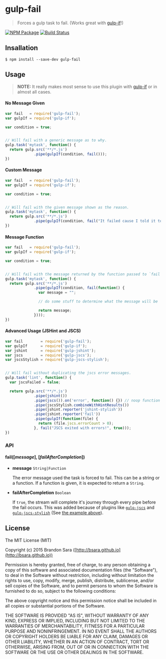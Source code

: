 # gulp-fail

> Forces a gulp task to fail. (Works great with [gulp-if][gi]!)

[![NPM Package](https://img.shields.io/npm/v/gulp-fail.svg?style=flat-square)](https://www.npmjs.com/package/gulp-fail)
[![Build Status](https://img.shields.io/travis/bsara/gulp-fail.svg?style=flat-square)](https://travis-ci.org/bsara/gulp-fail)



## Insallation

    $ npm install --save-dev gulp-fail



## Usage

> **NOTE:** It really makes most sense to use this plugin with [gulp-if][gi] or in almost all cases.


#### No Message Given

```javascript
var fail   = require('gulp-fail');
var gulpIf = require('gulp-if');

var condition = true;


// Will fail with a generic message as to why.
gulp.task('mytask', function() {
  return gulp.src('**/*.js')
             .pipe(gulpIf(condition, fail()));
})
```


#### Custom Message

```javascript
var fail   = require('gulp-fail');
var gulpIf = require('gulp-if');

var condition = true;


// Will fail with the given message shown as the reason.
gulp.task('mytask', function() {
  return gulp.src('**/*.js')
             .pipe(gulpIf(condition, fail("It failed cause I told it to! ...Hooray?")));
})
```


#### Message Function

```javascript
var fail   = require('gulp-fail');
var gulpIf = require('gulp-if');

var condition = true;


// Will fail with the message returned by the function passed to `fail`.
gulp.task('mytask', function() {
  return gulp.src('**/*.js')
             .pipe(gulpIf(condition, fail(function() {
               var message = "";

               // do some stuff to determine what the message will be

               return message;
             })));
})
```


#### Advanced Usage (JSHint and JSCS)

```javascript
var fail        = require('gulp-fail');
var gulpIf      = require('gulp-if');
var jshint      = require('gulp-jshint');
var jscs        = require('gulp-jscs');
var jscsStylish = require('gulp-jscs-stylish');


// Will fail without duplicating the jscs error messages.
gulp.task('lint', function() {
  var jscsFailed = false;

  return gulp.src('**/*.js')
             .pipe(jshint())
             .pipe(jscs()).on('error', function() {}) // noop function
             .pipe(jscsStylish.combineWithHintResults())
             .pipe(jshint.reporter('jshint-stylish'))
             .pipe(jshint.reporter('fail'))
             .pipe(gulpIf(function(file) {
               return (file.jscs.errorCount > 0);
             }, fail("JSCS exited with errors!", true)));
})
```



### API

#### fail([_message_], [_failAfterCompletion_])

- **message** `String|Function`

  The error message used the task is forced to fail. This can be a string or a function.
  If a function is given, it is expected to return a `String`.

- **failAfterCompletion** `Boolean`

  If `true`, the stream will complete it's journey through every pipe before the fail occurs.
  This was added because of plugins like [`gulp-jscs`](https://www.npmjs.com/package/gulp-jscs)
  and [`gulp-jscs-stylish`](https://www.npmjs.com/package/gulp-jscs-stylish) (See [the example
  above](#advanced-usage-jshint-and-jscs)).



## License

The MIT License (MIT)

Copyright (c) 2015 Brandon Sara ([http://bsara.github.io](http://bsara.github.io))

Permission is hereby granted, free of charge, to any person obtaining a copy
of this software and associated documentation files (the "Software"), to deal
in the Software without restriction, including without limitation the rights
to use, copy, modify, merge, publish, distribute, sublicense, and/or sell
copies of the Software, and to permit persons to whom the Software is
furnished to do so, subject to the following conditions:

The above copyright notice and this permission notice shall be included in
all copies or substantial portions of the Software.

THE SOFTWARE IS PROVIDED "AS IS", WITHOUT WARRANTY OF ANY KIND, EXPRESS OR
IMPLIED, INCLUDING BUT NOT LIMITED TO THE WARRANTIES OF MERCHANTABILITY,
FITNESS FOR A PARTICULAR PURPOSE AND NONINFRINGEMENT. IN NO EVENT SHALL THE
AUTHORS OR COPYRIGHT HOLDERS BE LIABLE FOR ANY CLAIM, DAMAGES OR OTHER
LIABILITY, WHETHER IN AN ACTION OF CONTRACT, TORT OR OTHERWISE, ARISING FROM,
OUT OF OR IN CONNECTION WITH THE SOFTWARE OR THE USE OR OTHER DEALINGS IN
THE SOFTWARE.






[gi]: https://www.npmjs.com/package/gulp-if "gulp-if plugin"
